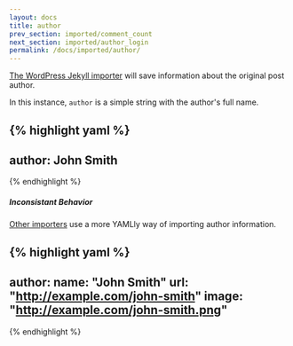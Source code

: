 ```yaml
---
layout: docs
title: author
prev_section: imported/comment_count
next_section: imported/author_login
permalink: /docs/imported/author/
---
```


[The WordPress Jekyll importer](https://github.com/jekyll/jekyll-import/blob/0899f6b7a834f931bf495d3022f8b0d442412165/lib/jekyll-import/importers/wordpress.rb#L121) will save information about the original post author.

In this instance, `author` is a simple string with the author's full name.

{% highlight yaml %}
---
author: John Smith
---
{% endhighlight %}

<div class="note warning">
  <h5>Inconsistant Behavior</h5>
  <p><a href='https://github.com/coolaj86/blogger2jekyll/blob/344f8ef4cdfab56fad5b02b9d0f3020f839938ef/lib/index.js#L108'>Other importers</a> use a more YAMLly way of importing author information.</p>
</div>

{% highlight yaml %}
---
author: 
    name: "John Smith"
    url: "http://example.com/john-smith"
    image: "http://example.com/john-smith.png"
---
{% endhighlight %}
